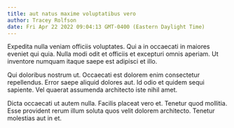```yaml
---
title: aut natus maxime voluptatibus vero
author: Tracey Rolfson
date: Fri Apr 22 2022 09:04:13 GMT-0400 (Eastern Daylight Time)
---
```

Expedita nulla veniam officiis voluptates. Qui a in occaecati in maiores eveniet qui quia. Nulla modi odit et officiis et excepturi omnis aperiam. Ut inventore numquam itaque saepe est adipisci et illo.

 Qui doloribus nostrum ut. Occaecati est dolorem enim consectetur repellendus. Error saepe aliquid dolores aut. Id odio et quidem sequi sapiente. Vel quaerat assumenda architecto iste nihil amet.

 Dicta occaecati ut autem nulla. Facilis placeat vero et. Tenetur quod mollitia. Esse provident rerum illum soluta quos velit dolorem architecto. Tenetur molestias aut in et.
